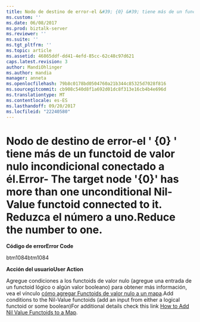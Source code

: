 ```yaml
---
title: Nodo de destino de error-el &#39; {0} &#39; tiene más de un functoid de valor nulo incondicional conectado a él. Reduzca el número a uno. | Microsoft Docs
ms.custom: ''
ms.date: 06/08/2017
ms.prod: biztalk-server
ms.reviewer: ''
ms.suite: ''
ms.tgt_pltfrm: ''
ms.topic: article
ms.assetid: 46865ddf-dd41-4efd-85cc-62c48c97d621
caps.latest.revision: 3
author: MandiOhlinger
ms.author: mandia
manager: anneta
ms.openlocfilehash: 79b8c0178bd0504760a21b344c85325d7028f816
ms.sourcegitcommit: cb908c540d8f1a692d01dc8f313e16cb4b4e696d
ms.translationtype: MT
ms.contentlocale: es-ES
ms.lasthandoff: 09/20/2017
ms.locfileid: "22240580"
---
```

# <a name="error--the-target-node-39039-has-more-than-one-unconditional-nil-value-functoid-connected-to-it-reduce-the-number-to-one"></a><span data-ttu-id="de8e6-104">Nodo de destino de error-el &#39; {0} &#39; tiene más de un functoid de valor nulo incondicional conectado a él.</span><span class="sxs-lookup"><span data-stu-id="de8e6-104">Error- The target node &#39;{0}&#39; has more than one unconditional Nil-Value functoid connected to it.</span></span> <span data-ttu-id="de8e6-105">Reduzca el número a uno.</span><span class="sxs-lookup"><span data-stu-id="de8e6-105">Reduce the number to one.</span></span>
<span data-ttu-id="de8e6-106">**Código de error**</span><span class="sxs-lookup"><span data-stu-id="de8e6-106">**Error Code**</span></span>  
  
 <span data-ttu-id="de8e6-107">btm1084</span><span class="sxs-lookup"><span data-stu-id="de8e6-107">btm1084</span></span>  
  
 <span data-ttu-id="de8e6-108">**Acción del usuario**</span><span class="sxs-lookup"><span data-stu-id="de8e6-108">**User Action**</span></span>  
  
 <span data-ttu-id="de8e6-109">Agregue condiciones a los functoids de valor nulo (agregue una entrada de un functoid lógico o algún valor booleano) para obtener más información, vea el vínculo [cómo agregar Functoids de valor nulo a un mapa](http://go.microsoft.com/fwlink/?LinkId=196675).</span><span class="sxs-lookup"><span data-stu-id="de8e6-109">Add conditions to the Nil-Value functoids (add an input from either a logical functoid or some boolean)For additional details check this link [How to Add Nil Value Functoids to a Map](http://go.microsoft.com/fwlink/?LinkId=196675).</span></span>
